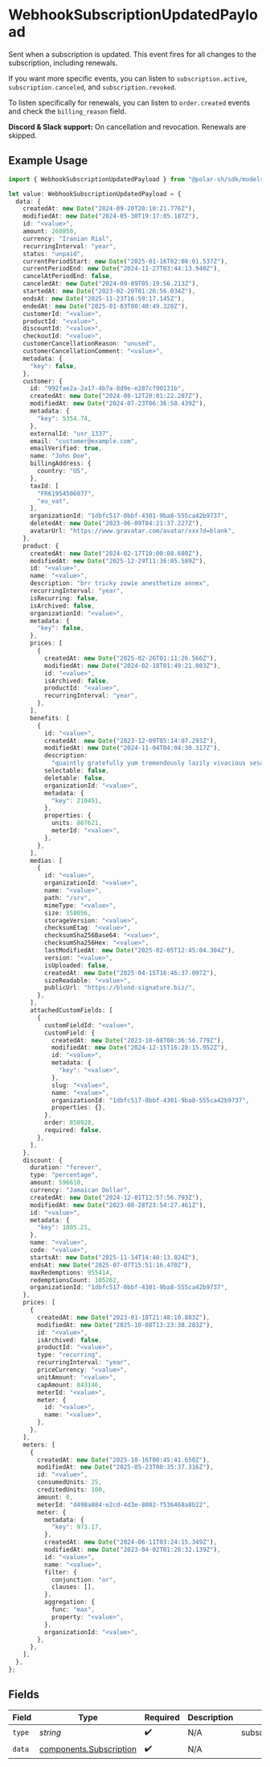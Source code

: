 # WebhookSubscriptionUpdatedPayload

Sent when a subscription is updated. This event fires for all changes to the subscription, including renewals.

If you want more specific events, you can listen to `subscription.active`, `subscription.canceled`, and `subscription.revoked`.

To listen specifically for renewals, you can listen to `order.created` events and check the `billing_reason` field.

**Discord & Slack support:** On cancellation and revocation. Renewals are skipped.

## Example Usage

```typescript
import { WebhookSubscriptionUpdatedPayload } from "@polar-sh/sdk/models/components/webhooksubscriptionupdatedpayload.js";

let value: WebhookSubscriptionUpdatedPayload = {
  data: {
    createdAt: new Date("2024-09-20T20:10:21.776Z"),
    modifiedAt: new Date("2024-05-30T19:17:05.187Z"),
    id: "<value>",
    amount: 260850,
    currency: "Iranian Rial",
    recurringInterval: "year",
    status: "unpaid",
    currentPeriodStart: new Date("2025-01-16T02:08:01.537Z"),
    currentPeriodEnd: new Date("2024-11-27T03:44:13.940Z"),
    cancelAtPeriodEnd: false,
    canceledAt: new Date("2024-09-09T05:19:56.213Z"),
    startedAt: new Date("2023-02-20T01:26:56.034Z"),
    endsAt: new Date("2025-11-23T16:59:17.145Z"),
    endedAt: new Date("2025-01-03T00:40:49.320Z"),
    customerId: "<value>",
    productId: "<value>",
    discountId: "<value>",
    checkoutId: "<value>",
    customerCancellationReason: "unused",
    customerCancellationComment: "<value>",
    metadata: {
      "key": false,
    },
    customer: {
      id: "992fae2a-2a17-4b7a-8d9e-e287cf90131b",
      createdAt: new Date("2024-08-12T20:01:22.287Z"),
      modifiedAt: new Date("2024-07-23T06:36:50.439Z"),
      metadata: {
        "key": 5354.74,
      },
      externalId: "usr_1337",
      email: "customer@example.com",
      emailVerified: true,
      name: "John Doe",
      billingAddress: {
        country: "US",
      },
      taxId: [
        "FR61954506077",
        "eu_vat",
      ],
      organizationId: "1dbfc517-0bbf-4301-9ba8-555ca42b9737",
      deletedAt: new Date("2023-06-09T04:21:37.227Z"),
      avatarUrl: "https://www.gravatar.com/avatar/xxx?d=blank",
    },
    product: {
      createdAt: new Date("2024-02-17T10:00:08.680Z"),
      modifiedAt: new Date("2025-12-29T11:36:05.589Z"),
      id: "<value>",
      name: "<value>",
      description: "brr tricky zowie anesthetize annex",
      recurringInterval: "year",
      isRecurring: false,
      isArchived: false,
      organizationId: "<value>",
      metadata: {
        "key": false,
      },
      prices: [
        {
          createdAt: new Date("2025-02-26T01:11:26.566Z"),
          modifiedAt: new Date("2024-02-18T01:49:21.003Z"),
          id: "<value>",
          isArchived: false,
          productId: "<value>",
          recurringInterval: "year",
        },
      ],
      benefits: [
        {
          id: "<value>",
          createdAt: new Date("2023-12-09T05:14:07.293Z"),
          modifiedAt: new Date("2024-11-04T04:04:30.317Z"),
          description:
            "quaintly gratefully yum tremendously lazily vivacious sesame yet bewail",
          selectable: false,
          deletable: false,
          organizationId: "<value>",
          metadata: {
            "key": 210451,
          },
          properties: {
            units: 807621,
            meterId: "<value>",
          },
        },
      ],
      medias: [
        {
          id: "<value>",
          organizationId: "<value>",
          name: "<value>",
          path: "/srv",
          mimeType: "<value>",
          size: 558056,
          storageVersion: "<value>",
          checksumEtag: "<value>",
          checksumSha256Base64: "<value>",
          checksumSha256Hex: "<value>",
          lastModifiedAt: new Date("2025-02-05T12:45:04.304Z"),
          version: "<value>",
          isUploaded: false,
          createdAt: new Date("2025-04-15T16:46:37.097Z"),
          sizeReadable: "<value>",
          publicUrl: "https://blond-signature.biz/",
        },
      ],
      attachedCustomFields: [
        {
          customFieldId: "<value>",
          customField: {
            createdAt: new Date("2023-10-08T08:36:56.779Z"),
            modifiedAt: new Date("2024-12-15T16:28:15.952Z"),
            id: "<value>",
            metadata: {
              "key": "<value>",
            },
            slug: "<value>",
            name: "<value>",
            organizationId: "1dbfc517-0bbf-4301-9ba8-555ca42b9737",
            properties: {},
          },
          order: 850928,
          required: false,
        },
      ],
    },
    discount: {
      duration: "forever",
      type: "percentage",
      amount: 596610,
      currency: "Jamaican Dollar",
      createdAt: new Date("2024-12-01T12:57:56.793Z"),
      modifiedAt: new Date("2023-08-28T23:54:27.461Z"),
      id: "<value>",
      metadata: {
        "key": 1805.21,
      },
      name: "<value>",
      code: "<value>",
      startsAt: new Date("2025-11-14T14:40:13.024Z"),
      endsAt: new Date("2025-07-07T15:51:16.470Z"),
      maxRedemptions: 955414,
      redemptionsCount: 105262,
      organizationId: "1dbfc517-0bbf-4301-9ba8-555ca42b9737",
    },
    prices: [
      {
        createdAt: new Date("2023-01-18T21:48:10.883Z"),
        modifiedAt: new Date("2025-10-08T13:23:38.203Z"),
        id: "<value>",
        isArchived: false,
        productId: "<value>",
        type: "recurring",
        recurringInterval: "year",
        priceCurrency: "<value>",
        unitAmount: "<value>",
        capAmount: 843146,
        meterId: "<value>",
        meter: {
          id: "<value>",
          name: "<value>",
        },
      },
    ],
    meters: [
      {
        createdAt: new Date("2025-10-16T00:45:41.650Z"),
        modifiedAt: new Date("2025-05-23T00:35:37.316Z"),
        id: "<value>",
        consumedUnits: 25,
        creditedUnits: 100,
        amount: 0,
        meterId: "d498a884-e2cd-4d3e-8002-f536468a8b22",
        meter: {
          metadata: {
            "key": 973.17,
          },
          createdAt: new Date("2024-06-11T03:24:15.349Z"),
          modifiedAt: new Date("2023-04-02T01:28:32.139Z"),
          id: "<value>",
          name: "<value>",
          filter: {
            conjunction: "or",
            clauses: [],
          },
          aggregation: {
            func: "max",
            property: "<value>",
          },
          organizationId: "<value>",
        },
      },
    ],
  },
};
```

## Fields

| Field                                                              | Type                                                               | Required                                                           | Description                                                        | Example                                                            |
| ------------------------------------------------------------------ | ------------------------------------------------------------------ | ------------------------------------------------------------------ | ------------------------------------------------------------------ | ------------------------------------------------------------------ |
| `type`                                                             | *string*                                                           | :heavy_check_mark:                                                 | N/A                                                                | subscription.updated                                               |
| `data`                                                             | [components.Subscription](../../models/components/subscription.md) | :heavy_check_mark:                                                 | N/A                                                                |                                                                    |